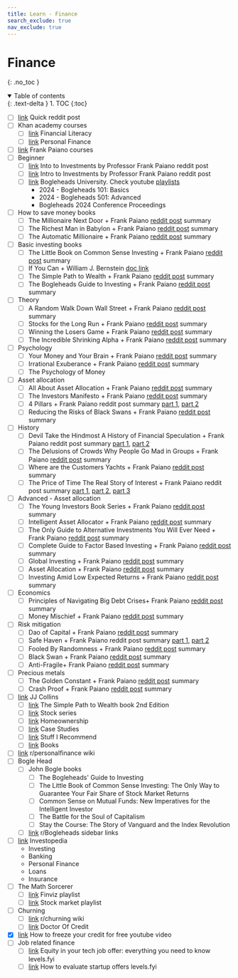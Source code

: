```yaml
---
title: Learn - Finance
search_exclude: true
nav_exclude: true
---
```


<!-- prettier-ignore-start -->
# Finance
{: .no_toc }

<details open markdown="block">
  <summary>
    Table of contents
  </summary>
  {: .text-delta }
1. TOC
{:toc}
</details>

<!-- prettier-ignore-end -->

-   [ ] [link](https://www.reddit.com/r/FinancialPlanning/comments/11hsj2u/comment/javx7fw/?utm_source=reddit&utm_medium=web2x&context=3) Quick reddit post
-   [ ] Khan academy courses
    -   [ ] [link](https://www.khanacademy.org/college-careers-more/financial-literacy) Financial Literacy
    -   [ ] [link](https://www.khanacademy.org/college-careers-more/personal-finance) Personal Finance
-   [ ] [link](https://wonderprofessor.com/) Frank Paiano courses
-   [ ] Beginner
    -   [ ] [link](https://www.reddit.com/r/Bogleheads/comments/r4bzsy/intro_to_investments_by_professor_frank_paiano/?utm_content=2&utm_medium=ios_app&utm_name=ioscss&utm_source=share&utm_term=1) Into to Investments by Professor Frank Paiano reddit post
    -   [ ] [link](https://www.reddit.com/r/Bogleheads/comments/r4bzsy/intro_to_investments_by_professor_frank_paiano/?utm_content=2&utm_medium=ios_app&utm_name=ioscss&utm_source=share&utm_term=1) Intro to Investments by Professor Frank Paiano reddit post
    -   [ ] [link](https://boglecenter.net/bogleheads-university/) Bogleheads University. Check youtube [playlists](https://www.youtube.com/@bogleheads3687/playlists)
        -   2024 - Bogleheads 101: Basics
        -   2024 - Bogleheads 501: Advanced
        -   Bogleheads 2024 Conference Proceedings
-   [ ] How to save money books
    -   [ ] The Millionaire Next Door + Frank Paiano [reddit post](https://www.reddit.com/r/Bogleheads/comments/16a6vbq/the_millionaire_next_door/) summary
    -   [ ] The Richest Man in Babylon + Frank Paiano [reddit post](https://www.reddit.com/r/Bogleheads/comments/16a6wzq/the_richest_man_in_babylon/) summary
    -   [ ] The Automatic Millionaire + Frank Paiano [reddit post](https://www.reddit.com/r/Bogleheads/comments/16a7st4/the_automatic_millionaire/) summary
-   [ ] Basic investing books
    -   [ ] The Little Book on Common Sense Investing + Frank Paiano [reddit post](https://reddit.com/r/Bogleheads/s/83AK4T5gD5) summary
    -   [ ] If You Can + William J. Bernstein [doc link](https://www.etf.com/docs/IfYouCan.pdf)
    -   [ ] The Simple Path to Wealth + Frank Paiano [reddit post](https://reddit.com/r/Bogleheads/s/sTFRhnmv5X) summary
    -   [ ] The Bogleheads Guide to Investing + Frank Paiano [reddit post](https://reddit.com/r/Bogleheads/s/K3nwhoQsrL) summary
-   [ ] Theory
    -   [ ] A Random Walk Down Wall Street + Frank Paiano [reddit post](https://reddit.com/r/Bogleheads/s/uNLH7aO5U4) summary
    -   [ ] Stocks for the Long Run + Frank Paiano [reddit post](https://reddit.com/r/Bogleheads/s/MdaZCJ83YD) summary
    -   [ ] Winning the Losers Game + Frank Paiano [reddit post](https://reddit.com/r/Bogleheads/s/2hAcsnk7QJ) summary
    -   [ ] The Incredible Shrinking Alpha + Frank Paiano [reddit post](https://www.reddit.com/r/Bogleheads/comments/16a9lf6/the_incredible_shrinking_alpha/) summary
-   [ ] Psychology
    -   [ ] Your Money and Your Brain + Frank Paiano [reddit post](https://reddit.com/r/stocks/s/kOMGTXoKHW) summary
    -   [ ] Irrational Exuberance + Frank Paiano [reddit post](https://reddit.com/r/Bogleheads/s/8CS9NY393u) summary
    -   [ ] The Psychology of Money
-   [ ] Asset allocation
    -   [ ] All About Asset Allocation + Frank Paiano [reddit post](https://reddit.com/r/Bogleheads/s/PHGOvGSO3h) summary
    -   [ ] The Investors Manifesto + Frank Paiano [reddit post](https://reddit.com/r/stocks/s/BlwpIVBi24) summary
    -   [ ] 4 Pillars + Frank Paiano reddit post summary [part 1](https://reddit.com/r/Bogleheads/s/6VqkzljdSg), [part 2](https://reddit.com/r/Bogleheads/s/ntTTwXJRrG)
    -   [ ] Reducing the Risks of Black Swans + Frank Paiano [reddit post](https://www.reddit.com/r/Bogleheads/comments/16a9o4m/reducing_the_risks_of_black_swans/) summary
-   [ ] History
    -   [ ] Devil Take the Hindmost A History of Financial Speculation + Frank Paiano reddit post summary [part 1](https://old.reddit.com/r/stocks/comments/otlokh/devil_take_the_hindmost_a_history_of_financial/), [part 2](https://old.reddit.com/r/Bogleheads/comments/r4cb1a/devil_take_the_hindmost_a_history_of_financial/)
    -   [ ] The Delusions of Crowds Why People Go Mad in Groups + Frank Paiano [reddit post](https://old.reddit.com/r/stocks/comments/q6ecmq/william_bernstein_the_delusions_of_crowds_why/) summary
    -   [ ] Where are the Customers Yachts + Frank Paiano [reddit post](https://old.reddit.com/r/stocks/comments/otlv6k/fred_schwed_where_are_the_customers_yachts/) summary
    -   [ ] The Price of Time The Real Story of Interest + Frank Paiano reddit post summary [part 1](https://www.reddit.com/r/Bogleheads/comments/z4vrfg/the_price_of_time_the_real_story_of_interest_by/), [part 2](https://www.reddit.com/r/Bogleheads/comments/zf0akd/the_price_of_time_the_real_story_of_interest_by/), [part 3](https://www.reddit.com/r/Bogleheads/comments/zrlt1d/the_price_of_time_the_real_story_of_interest_by/)
-   [ ] Advanced - Asset allocation
    -   [ ] The Young Investors Book Series + Frank Paiano [reddit post](https://www.reddit.com/r/Bogleheads/comments/sdr4nw/young_investors_seriesthe_ages_of_the_investor/) summary
    -   [ ] Intelligent Asset Allocator + Frank Paiano [reddit post](https://www.reddit.com/r/Bogleheads/comments/scdblp/the_intelligent_asset_allocator_by_william/) summary
    -   [ ] The Only Guide to Alternative Investments You Will Ever Need + Frank Paiano [reddit post](https://www.reddit.com/r/Bogleheads/comments/16aa21x/the_only_guide_to_alternative_investments_you/) summary
    -   [ ] Complete Guide to Factor Based Investing + Frank Paiano [reddit post](https://www.reddit.com/r/Bogleheads/comments/16a9x2c/complete_guide_to_factor_based_investing/) summary
    -   [ ] Global Investing + Frank Paiano [reddit post](https://old.reddit.com/r/Bogleheads/comments/rbkn3l/global_investing_by_ibbotson_and_brinson_book/) summary
    -   [ ] Asset Allocation + Frank Paiano [reddit post](https://www.reddit.com/r/Bogleheads/comments/sifppu/asset_allocation_by_roger_gibson_book_summary/) summary
    -   [ ] Investing Amid Low Expected Returns + Frank Paiano [reddit post](https://www.reddit.com/r/Bogleheads/comments/y16e2d/investing_amid_low_expected_returns_by_antti/) summary
-   [ ] Economics
    -   [ ] Principles of Navigating Big Debt Crises+ Frank Paiano [reddit post](https://old.reddit.com/r/Bogleheads/comments/obcr4m/ray_dalio_principles_of_navigating_big_debt/) summary
    -   [ ] Money Mischief + Frank Paiano [reddit post](https://old.reddit.com/r/Bogleheads/comments/rh5nyu/milton_friedman_money_mischief_book_summary/) summary
-   [ ] Risk mitigation
    -   [ ] Dao of Capital + Frank Paiano [reddit post](https://old.reddit.com/r/Bogleheads/comments/obdesy/mark_spitznagel_the_dao_of_capital_book_summary/) summary
    -   [ ] Safe Haven + Frank Paiano reddit post summary [part 1](https://old.reddit.com/r/Bogleheads/comments/p9nys6/safe_haven_by_mark_spitznagel_book_summary_part_1/), [part 2](https://old.reddit.com/r/Bogleheads/comments/r4n0kp/mark_spitznagel_safe_haven_book_summary_part_2/)
    -   [ ] Fooled By Randomness + Frank Paiano [reddit post](https://www.reddit.com/r/Bogleheads/comments/16ab4zf/fooled_by_randomness/) summary
    -   [ ] Black Swan + Frank Paiano [reddit post](https://www.reddit.com/r/Bogleheads/comments/16ab5nl/the_black_swan/) summary
    -   [ ] Anti-Fragile+ Frank Paiano [reddit post](https://www.reddit.com/r/Bogleheads/comments/16ab62o/antifragile/) summary
-   [ ] Precious metals
    -   [ ] The Golden Constant + Frank Paiano [reddit post](https://old.reddit.com/r/stocks/comments/q4p6sg/the_golden_constant_book_summary/) summary
    -   [ ] Crash Proof + Frank Paiano [reddit post](https://reddit.com/r/Wallstreetsilver/s/eHG24iyeC9) summary
-   [ ] [link](https://jlcollinsnh.com/) JJ Collins
    -   [ ] [link](https://jlcollinsnh.com/2025/04/18/a-new-edition-of-the-simple-path-to-wealth/) The Simple Path to Wealth book 2nd Edition
    -   [ ] [link](https://jlcollinsnh.com/stock-series/) Stock series
    -   [ ] [link](https://jlcollinsnh.com/category/real-estate-2/) Homeownership
    -   [ ] [link](https://jlcollinsnh.com/category/case-studies/) Case Studies
    -   [ ] [link](https://jlcollinsnh.com/stuff-i-recommend/) Stuff I Recommend
    -   [ ] [link](https://jlcollinsnh.com/books/) Books
-   [ ] [link](https://www.reddit.com/r/personalfinance/wiki/index/) r/personalfinance wiki
-   [ ] Bogle Head
    -   [ ] John Bogle books
        -   [ ] The Bogleheads' Guide to Investing
        -   [ ] The Little Book of Common Sense Investing: The Only Way to Guarantee Your Fair Share of Stock Market Returns
        -   [ ] Common Sense on Mutual Funds: New Imperatives for the Intelligent Investor
        -   [ ] The Battle for the Soul of Capitalism
        -   [ ] Stay the Course: The Story of Vanguard and the Index Revolution
    -   [ ] [link](https://www.reddit.com/r/Bogleheads/) r/Bogleheads sidebar links
-   [ ] [link](https://www.investopedia.com/) Investopedia
    -   Investing
    -   Banking
    -   Personal Finance
    -   Loans
    -   Insurance
-   [ ] The Math Sorcerer
    -   [ ] [link](https://www.youtube.com/playlist?list=PLO1y6V1SXjjMzHHflJ7VAJU3EqOySvOep) Finviz playlist
    -   [ ] [link](https://www.youtube.com/playlist?list=PLO1y6V1SXjjOR2-WCYSvNvL3EVhI9oMv0) Stock market playlist
-   [ ] Churning
    -   [ ] [link](https://www.reddit.com/r/churning/wiki/index/) r/churning wiki
    -   [ ] [link](https://www.doctorofcredit.com/) Doctor Of Credit
-   [x] [link](https://www.youtube.com/watch?v=7hBPGFuQNpQ) How to freeze your credit for free youtube video
-   [ ] Job related finance
    -   [ ] [link](https://www.levels.fyi/blog/equity-tech-job-offer.html) Equity in your tech job offer: everything you need to know levels.fyi
    -   [ ] [link](https://www.levels.fyi/blog/evaluate-startup-offers.html) How to evaluate startup offers levels.fyi
